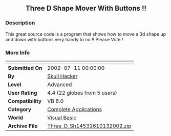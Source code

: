 ﻿<div align="center">

## Three D Shape Mover With Buttons \!\!


</div>

### Description

This great source code is a program that shows how to move a 3d shape up and down with buttons very handy to no !! Please Vote !
 
### More Info
 


<span>             |<span>
---                |---
**Submitted On**   |2002-07-11 00:00:00
**By**             |[Skull Hacker](https://github.com/Planet-Source-Code/PSCIndex/blob/master/ByAuthor/skull-hacker.md)
**Level**          |Advanced
**User Rating**    |4.4 (22 globes from 5 users)
**Compatibility**  |VB 6\.0
**Category**       |[Complete Applications](https://github.com/Planet-Source-Code/PSCIndex/blob/master/ByCategory/complete-applications__1-27.md)
**World**          |[Visual Basic](https://github.com/Planet-Source-Code/PSCIndex/blob/master/ByWorld/visual-basic.md)
**Archive File**   |[Three\_D\_Sh14531610132002\.zip](https://github.com/Planet-Source-Code/skull-hacker-three-d-shape-mover-with-buttons__1-39774/archive/master.zip)








